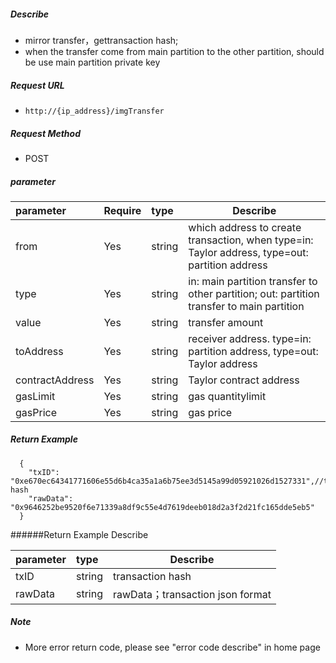 
##### Describe

- mirror transfer，gettransaction hash;
- when the transfer come from main partition to the other partition, should be use main partition private key

##### Request URL
- ` http://{ip_address}/imgTransfer `

##### Request Method
- POST

##### parameter

|parameter|Require|type|Describe|
|:----    |:---|:----- |-----   |
|from |Yes  |string  |which address to create transaction, when type=in: Taylor address, type=out: partition address|
|type |Yes  |string  |in: main partition transfer to other partition; out: partition transfer to main partition|
|value |Yes  |string  |transfer amount|
|toAddress |Yes  |string  |receiver address. type=in: partition address, type=out: Taylor address|
|contractAddress |Yes  |string  |Taylor contract address|
|gasLimit |Yes  |string  |gas quantitylimit|
|gasPrice |Yes  |string  |gas price|

##### Return Example

```
  {
    "txID": "0xe670ec64341771606e55d6b4ca35a1a6b75ee3d5145a99d05921026d1527331",//transaction hash
    "rawData": "0x9646252be9520f6e71339a8df9c55e4d7619deeb018d2a3f2d21fc165dde5eb5"
  }
```

######Return Example Describe

|parameter|type|Describe|
|:-----  |:-----|-----
|txID |string   |transaction hash  |
|rawData |string   |rawData；transaction json format |

##### Note

- More error return code, please see "error code describe" in home page